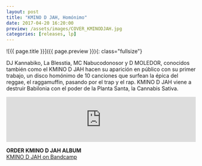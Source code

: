 ```yaml
---
layout: post
title: "KMINO D JAH, Homónimo"
date: 2017-04-20 16:20:00
preview: /assets/images/COVER_KMINODJAH.jpg
categories: [releases, lp]
---
```


![{{ page.title }}]({{ page.preview }}){: class="fullsize"}

DJ Kannabiko, La Blesstia, MC Nabucodonosor y D MOLEDOR, conocidos también como el KMINO D JAH hacen su aparición en público con su primer trabajo, un disco homónimo de 10 canciones que surfean la épica del reggae, el raggamuffin, pasando por el trap y el rap. KMINO D JAH viene a destruir Babilonia con el poder de la Planta Santa, la Cannabis Sativa.

<iframe style="border: 0; width: 100%; height: 120px;" src="https://bandcamp.com/EmbeddedPlayer/album=3353174002/size=large/bgcol=333333/linkcol=2ebd35/tracklist=false/artwork=small/transparent=true/" seamless><a href="http://kminodjah.bandcamp.com/album/kmino-d-jah">KMINO D JAH by KMINO D JAH</a></iframe>

**ORDER KMINO D JAH ALBUM**<br>
[KMINO D JAH on Bandcamp](https://kminodjah.bandcamp.com/releases)<br>


